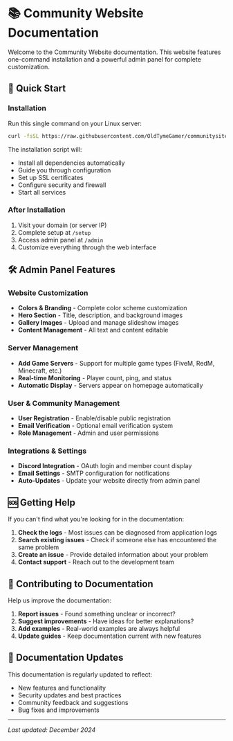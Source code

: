 # 📚 Community Website Documentation

Welcome to the Community Website documentation. This website features one-command installation and a powerful admin panel for complete customization.

## 🚀 Quick Start

### Installation
Run this single command on your Linux server:
```bash
curl -fsSL https://raw.githubusercontent.com/OldTymeGamer/communitysite/main/install.sh | sudo bash
```

The installation script will:
- Install all dependencies automatically
- Guide you through configuration
- Set up SSL certificates
- Configure security and firewall
- Start all services

### After Installation
1. Visit your domain (or server IP)
2. Complete setup at `/setup`
3. Access admin panel at `/admin`
4. Customize everything through the web interface

## 🛠️ Admin Panel Features

### Website Customization
- **Colors & Branding** - Complete color scheme customization
- **Hero Section** - Title, description, and background images
- **Gallery Images** - Upload and manage slideshow images
- **Content Management** - All text and content editable

### Server Management
- **Add Game Servers** - Support for multiple game types (FiveM, RedM, Minecraft, etc.)
- **Real-time Monitoring** - Player count, ping, and status
- **Automatic Display** - Servers appear on homepage automatically

### User & Community Management
- **User Registration** - Enable/disable public registration
- **Email Verification** - Optional email verification system
- **Role Management** - Admin and user permissions

### Integrations & Settings
- **Discord Integration** - OAuth login and member count display
- **Email Settings** - SMTP configuration for notifications
- **Auto-Updates** - Update your website directly from admin panel

## 🆘 Getting Help

If you can't find what you're looking for in the documentation:

1. **Check the logs** - Most issues can be diagnosed from application logs
2. **Search existing issues** - Check if someone else has encountered the same problem
3. **Create an issue** - Provide detailed information about your problem
4. **Contact support** - Reach out to the development team

## 📝 Contributing to Documentation

Help us improve the documentation:

1. **Report issues** - Found something unclear or incorrect?
2. **Suggest improvements** - Have ideas for better explanations?
3. **Add examples** - Real-world examples are always helpful
4. **Update guides** - Keep documentation current with new features

## 🔄 Documentation Updates

This documentation is regularly updated to reflect:
- New features and functionality
- Security updates and best practices
- Community feedback and suggestions
- Bug fixes and improvements

---

*Last updated: December 2024*